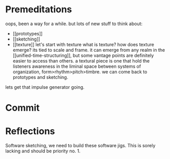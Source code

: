# Premeditations

oops, been a way for a while. but lots of new stuff to think about:
- [[prototypes]]
- [[sketching]]
- [[texture]]
let's start with texture what is texture? how does texture emerge? its tied to scale and frame. it can emerge from any realm in the [[unified-time-structuring]], but some vantage points are definitely easier to access than others. a textural piece is one that hold the listeners awareness in the liminal space between systems of organization, form>rhythm>pitch>timbre. we can come back to prototypes and sketching.

lets get that impulse generator going.
# Commit

# Reflections

Software sketching, we need to build these software jigs. This is sorely lacking and should be priority no. 1.


